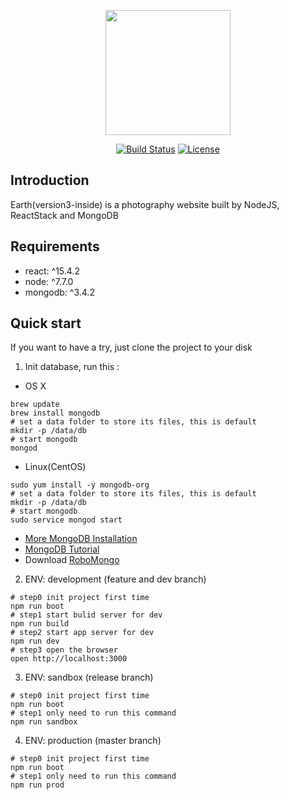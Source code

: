 <p align="center"><a href="https://github.com/feross/standard" target="_blank"><img width="200"src="https://cdn.rawgit.com/feross/standard/master/badge.svg"></a></p>

<p align="center">
  <a href="https://travis-ci.org/muwenzi/Earth"><img src="https://travis-ci.com/muwenzi/Earth.svg?token=65SdnpsEfKTY1qP6fnyh&branch=master" alt="Build Status"></a>
  <a href="https://github.com/muwenzi/Blog-Webapp/blob/master/LICENSE.md"><img src="https://img.shields.io/pypi/l/Django.svg" alt="License"></a>
  <br>
</p>

## Introduction
Earth(version3-inside) is a photography website built by NodeJS, ReactStack and MongoDB

## Requirements

* react: ^15.4.2
* node: ^7.7.0
* mongodb: ^3.4.2

## Quick start

If you want to have a try, just clone the project to your disk

1. Init database, run this :

- OS X
```shell
brew update
brew install mongodb
# set a data folder to store its files, this is default
mkdir -p /data/db
# start mongodb
mongod
```

- Linux(CentOS)
```shell
sudo yum install -y mongodb-org
# set a data folder to store its files, this is default
mkdir -p /data/db
# start mongodb
sudo service mongod start
```

- [More MongoDB Installation](https://docs.mongodb.com/master/administration/install-community/)
- [MongoDB Tutorial](https://www.tutorialspoint.com/mongodb/index.htm)
- Download [RoboMongo](https://robomongo.org/)

2. ENV: development (feature and dev branch)
```shell
# step0 init project first time
npm run boot
# step1 start bulid server for dev
npm run build
# step2 start app server for dev
npm run dev
# step3 open the browser
open http://localhost:3000
```

3. ENV: sandbox (release branch)
```shell
# step0 init project first time
npm run boot
# step1 only need to run this command
npm run sandbox
```

4. ENV: production (master branch)
```shell
# step0 init project first time
npm run boot
# step1 only need to run this command
npm run prod
```
